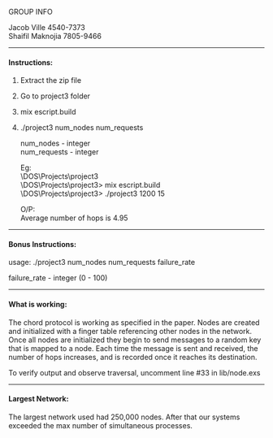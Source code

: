 GROUP INFO

Jacob Ville			4540-7373<br>
Shaifil Maknojia	7805-9466<br>

***

#### Instructions:

1. Extract the zip file
2. Go to project3 folder
3. mix escript.build
4. ./project3 num_nodes num_requests<br>

    num_nodes    - integer<br>
    num_requests - integer<br>

	Eg:  <br>
	\DOS\Projects\project3 <br>
	\DOS\Projects\project3> mix escript.build <br>
	\DOS\Projects\project3> ./project3 1200 15<br>
	
	O/P: <br>
    Average number of hops is 4.95
	
***

#### Bonus Instructions:

usage: ./project3 num_nodes num_requests failure_rate<br>

failure_rate    - integer (0 - 100)<br>

***

#### What is working:

The chord protocol is working as specified in the paper. Nodes are created and initialized with a finger table referencing other nodes in the network. Once all nodes are initialized they begin to send messages to a random key that is mapped to a node. Each time the message is sent and received, the number of hops increases, and is recorded once it reaches its destination.

To verify output and observe traversal, uncomment line #33 in lib/node.exs

***

#### Largest Network:

The largest network used had 250,000 nodes. After that our systems exceeded the max number of simultaneous processes.
